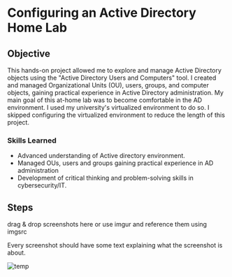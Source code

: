 # Configuring an Active Directory Home Lab

## Objective
This hands-on project allowed me to explore and manage Active Directory objects using the "Active Directory Users and Computers" tool. I created and managed Organizational Units (OU), users, groups, and computer objects, gaining practical experience in Active Directory administration. My main goal of this at-home lab was to become comfortable in the AD environment. I used my university's virtualized environment to do so. I skipped configuring the virtualized environment to reduce the length of this project.




### Skills Learned
- Advanced understanding of Active directory environment.
- Managed OUs, users and groups gaining practical experience in AD administration
- Development of critical thinking and problem-solving skills in cybersecurity/IT.


## Steps
drag & drop screenshots here or use imgur and reference them using imgsrc

Every screenshot should have some text explaining what the screenshot is about.

![temp](https://github.com/user-attachments/assets/bd94433b-55fc-435c-8a86-b4992ac1783e)
